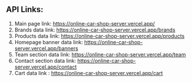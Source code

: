 ## API Links:
 1. Main page link: https://online-car-shop-server.vercel.app/
 2. Brands data link: https://online-car-shop-server.vercel.app/brands
 3. Products data link: https://online-car-shop-server.vercel.app/products
 4. Homepage banner data link: https://online-car-shop-server.vercel.app/banners
 5. Team section data link: https://online-car-shop-server.vercel.app/team
 6. Contact section data link: https://online-car-shop-server.vercel.app/contact
 7. Cart data link : https://online-car-shop-server.vercel.app/cart
